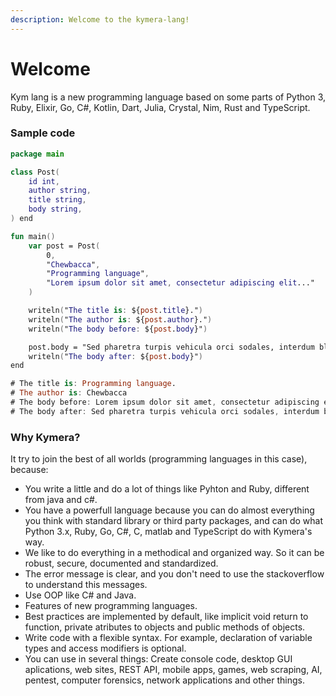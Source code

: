 ```yaml
---
description: Welcome to the kymera-lang!
---
```


# Welcome

Kym lang is a new programming language based on some parts of Python 3, Ruby, Elixir, Go, C#, Kotlin, Dart, Julia, Crystal, Nim, Rust and TypeScript.

### Sample code

```kotlin
package main

class Post(
    id int,
    author string,
    title string,
    body string,
) end

fun main()
    var post = Post(
        0,
        "Chewbacca",
        "Programming language",
        "Lorem ipsum dolor sit amet, consectetur adipiscing elit..."
    )

    writeln("The title is: ${post.title}.")
    writeln("The author is: ${post.author}.")
    writeln("The body before: ${post.body}")

    post.body = "Sed pharetra turpis vehicula orci sodales, interdum blandit libero scelerisque."
    writeln("The body after: ${post.body}")
end

# The title is: Programming language.
# The author is: Chewbacca
# The body before: Lorem ipsum dolor sit amet, consectetur adipiscing elit...
# The body after: Sed pharetra turpis vehicula orci sodales, interdum blandit libero scelerisque.
```

### Why Kymera?

&#x20;It try to join the best of all worlds (programming languages in this case), because:

* You write a little and do a lot of things like Pyhton and Ruby, different from java and c#.
* You have a powerfull language because you can do almost everything you think with standard library or third party packages, and can do what Python 3.x, Ruby, Go, C#, C, matlab and TypeScript do with Kymera's way.
* We like to do everything in a methodical and organized way. So it can be robust, secure, documented and standardized.
* The error message is clear, and you don't need to use the stackoverflow to understand this messages.
* Use OOP like C# and Java.
* Features of new programming languages.
* Best practices are implemented by default, like implicit void return to function, private atributes to objects and public methods of objects.
* Write code with a flexible syntax. For example, declaration of variable types and access modifiers is optional.
* You can use in several things: Create console code, desktop GUI aplications, web sites, REST API, mobile apps, games, web scraping, AI, pentest, computer forensics, network applications and other things.


